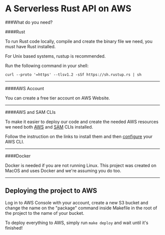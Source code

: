 # A Serverless Rust API on AWS

###What do you need?

####Rust

To run Rust code locally, compile and create the binary file we need, you must have Rust installed.

For Unix based systems, rustup is recommended.

Run the following command in your shell:
```
curl --proto '=https' --tlsv1.2 -sSf https://sh.rustup.rs | sh
```

---
####AWS Account

You can create a free tier account on AWS Website.

---
####AWS and SAM CLIs

To make it easier to deploy our code and create the needed AWS resources we need both [AWS](https://docs.aws.amazon.com/cli/latest/userguide/install-cliv2.html) and [SAM](https://docs.aws.amazon.com/serverless-application-model/latest/developerguide/serverless-sam-cli-install.html) CLIs installed.

Follow the instruction on the links to install them and then [configure](https://docs.aws.amazon.com/cli/latest/userguide/cli-configure-files.html) your AWS CLI.

---
####Docker

Docker is needed if you are not running Linux. This project was created on MacOS and uses Docker and we're assuming you do too.

---

## Deploying the project to AWS

Log in to AWS Console with your account, create a new S3 bucket and change the name on the "package" command inside Makefile in the root of the project to the name of your bucket.

To deploy everything to AWS, simply run `make deploy` and wait until it's finished!


